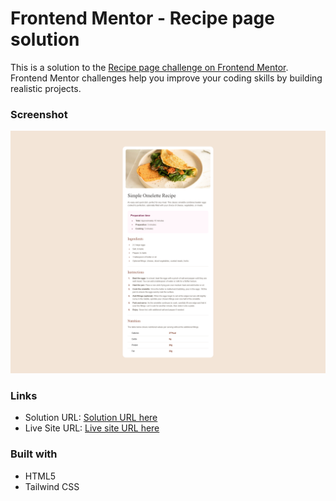 # Frontend Mentor - Recipe page solution

This is a solution to the [Recipe page challenge on Frontend Mentor](https://www.frontendmentor.io/challenges/recipe-page-KiTsR8QQKm). Frontend Mentor challenges help you improve your coding skills by building realistic projects.

### Screenshot

![](./images/Screenshot.png)

### Links

- Solution URL: [Solution URL here](https://github.com/NDK1195/recipe-page)
- Live Site URL: [Live site URL here](https://ndk1195.github.io/recipe-page/)

### Built with

- HTML5
- Tailwind CSS
